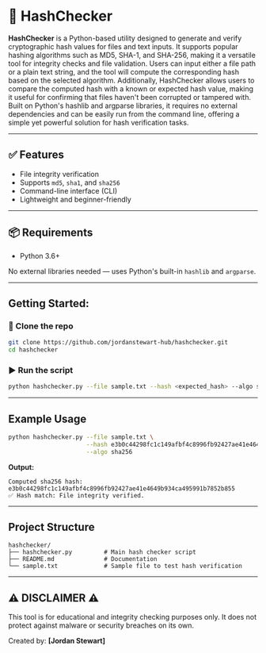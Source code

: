 # 🔐 HashChecker

**HashChecker** is a Python-based utility designed to generate and verify cryptographic hash values for files and text inputs. It supports popular hashing algorithms such as MD5, SHA-1, and SHA-256, making it a versatile tool for integrity checks and file validation. Users can input either a file path or a plain text string, and the tool will compute the corresponding hash based on the selected algorithm. Additionally, HashChecker allows users to compare the computed hash with a known or expected hash value, making it useful for confirming that files haven't been corrupted or tampered with. Built on Python's hashlib and argparse libraries, it requires no external dependencies and can be easily run from the command line, offering a simple yet powerful solution for hash verification tasks.

---

## ✅ Features

- File integrity verification
- Supports `md5`, `sha1`, and `sha256`
- Command-line interface (CLI)
- Lightweight and beginner-friendly

---

## 📦 Requirements

- Python 3.6+

No external libraries needed — uses Python's built-in `hashlib` and `argparse`.

---

##  Getting Started:

### 🔧 Clone the repo

```bash
git clone https://github.com/jordanstewart-hub/hashchecker.git
cd hashchecker
```

### ▶️ Run the script

```bash
python hashchecker.py --file sample.txt --hash <expected_hash> --algo sha256
```

---

##  Example Usage

```bash
python hashchecker.py --file sample.txt \
                      --hash e3b0c44298fc1c149afbf4c8996fb92427ae41e4649b934ca495991b7852b855 \
                      --algo sha256
```

**Output:**

```
Computed sha256 hash: e3b0c44298fc1c149afbf4c8996fb92427ae41e4649b934ca495991b7852b855
✅ Hash match: File integrity verified.
```

---

## Project Structure

```
hashchecker/
├── hashchecker.py         # Main hash checker script
├── README.md              # Documentation
└── sample.txt             # Sample file to test hash verification
```

---

## ⚠️ DISCLAIMER ⚠️

This tool is for educational and integrity checking purposes only. It does not protect against malware or security breaches on its own.





Created by: **[Jordan Stewart]**

